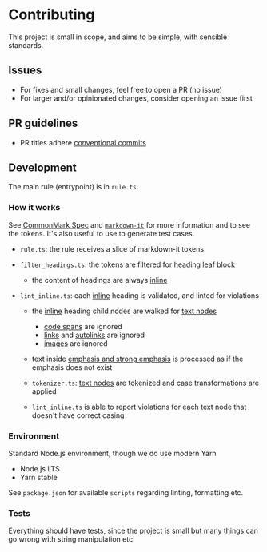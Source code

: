 # Contributing

This project is small in scope, and aims to be simple, with sensible standards.

## Issues

- For fixes and small changes, feel free to open a PR (no issue)
- For larger and/or opinionated changes, consider opening an issue first

## PR guidelines

- PR titles adhere [conventional commits]

## Development

The main rule (entrypoint) is in `rule.ts`.

### How it works

See [CommonMark Spec] and [`markdown-it`] for more information and to see the
tokens. It's also useful to use to generate test cases.

- `rule.ts`: the rule receives a slice of markdown-it tokens

- `filter_headings.ts`: the tokens are filtered for heading [leaf block]

  - the content of headings are always [inline]

- `lint_inline.ts`: each [inline] heading is validated, and linted for
  violations

  - the [inline] heading child nodes are walked for [text nodes]

    - [code spans] are ignored
    - [links] and [autolinks] are ignored
    - [images] are ignored

  - text inside [emphasis and strong emphasis] is processed as if the emphasis
    does not exist

  - `tokenizer.ts`: [text nodes] are tokenized and case transformations are
    applied

  - `lint_inline.ts` is able to report violations for each text node that
    doesn't have correct casing

### Environment

Standard Node.js environment, though we do use modern Yarn

- Node.js LTS
- Yarn stable

See `package.json` for available `scripts` regarding linting, formatting etc.

### Tests

Everything should have tests, since the project is small but many things can go
wrong with string manipulation etc.

[conventional commits]: https://www.conventionalcommits.org/en/v1.0.0/
[CommonMark Spec]: https://spec.commonmark.org/current/
[`markdown-it`]: https://markdown-it.github.io/
[leaf block]: https://spec.commonmark.org/current/#leaf-blocks
[inline]: https://spec.commonmark.org/current/#inlines
[text nodes]: https://spec.commonmark.org/current/#textual-content
[code spans]: https://spec.commonmark.org/current/#code-spans
[links]: https://spec.commonmark.org/current/#links
[autolinks]: https://spec.commonmark.org/current/#autolinks
[images]: https://spec.commonmark.org/current/#images
[emphasis and strong emphasis]:
  https://spec.commonmark.org/current/#emphasis-and-strong-emphasis
